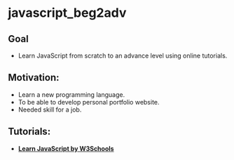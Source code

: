 # javascript_beg2adv

## Goal
- Learn JavaScript from scratch to an advance level using online tutorials.

## Motivation: 
- Learn a new programming language.
- To be able to develop personal portfolio website.
- Needed skill for a job.


## Tutorials:
- [**Learn JavaScript by W3Schools**](https://www.w3schools.com/js/default.asp)